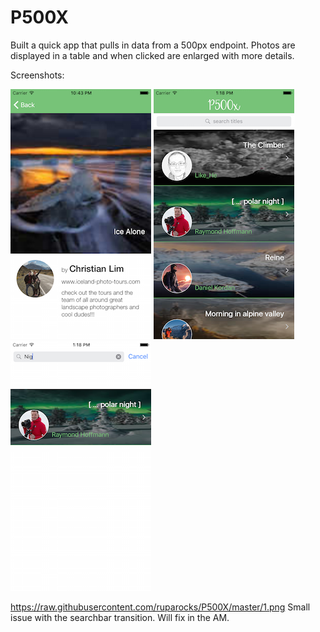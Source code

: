 # P500X

Built a quick app that pulls in data from a 500px endpoint. Photos are displayed in a table and when clicked are enlarged with more details. 

Screenshots: 

![Alt tag](https://raw.githubusercontent.com/ruparocks/P500X/master/1.png)
![Alt tag](https://raw.githubusercontent.com/ruparocks/P500X/master/2.png)
![Alt tag](https://raw.githubusercontent.com/ruparocks/P500X/master/3.png)

https://raw.githubusercontent.com/ruparocks/P500X/master/1.png
Small issue with the searchbar transition. Will fix in the AM.
